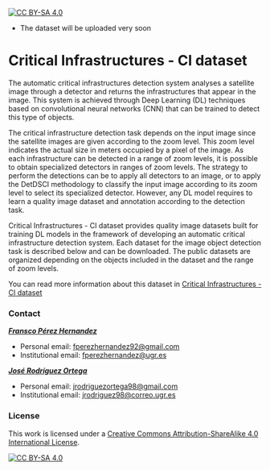 [![CC BY-SA 4.0][cc-by-sa-shield]][cc-by-sa]

* The dataset will be uploaded very soon

# Critical Infrastructures - CI dataset

The automatic critical infrastructures detection system analyses a satellite image through a detector and returns the infrastructures that appear in the image. This system is achieved through Deep Learning (DL) techniques based on convolutional neural networks (CNN) that can be trained to detect this type of objects.

The critical infrastructure detection task depends on the input image since the satellite images are given according to the zoom level. This zoom level indicates the actual size in meters occupied by a pixel of the image. As each infrastructure can be detected in a range of zoom levels, it is possible to obtain specialized detectors in ranges of zoom levels. The strategy to perform the detections can be to apply all detectors to an image, or to apply the DetDSCI methodology to classify the input image according to its zoom level to select its specialized detector. However, any DL model requires to learn a quality image dataset and annotation according to the detection task.

Critical Infrastructures - CI dataset provides quality image datasets built for training DL models in the framework of developing an automatic critical infrastructure detection system. Each dataset for the image object detection task is described below and can be downloaded. The public datasets are organized depending on the objects included in the dataset and the range of zoom levels.

You can read more information about this dataset in [Critical Infrastructures - CI dataset](https://dasci.es/transferencia/open-data/ci-dataset/)

### Contact

[***Fransco Pérez Hernandez***](https://www.linkedin.com/in/franciscoperezhernandez/)
- Personal email: fperezhernandez92@gmail.com
- Institutional email: fperezhernandez@ugr.es

[***José Rodríguez Ortega***](https://www.linkedin.com/in/jose-rodr%C3%ADguez-ortega)
- Personal email: jrodriguezortega98@gmail.com
- Institutional email: jrodriguez98@correo.ugr.es

### License

This work is licensed under a [Creative Commons Attribution-ShareAlike 4.0 International License](https://creativecommons.org/licenses/by-sa/4.0/).

[![CC BY-SA 4.0][cc-by-sa-image]][cc-by-sa]

[cc-by-sa]: http://creativecommons.org/licenses/by-sa/4.0/
[cc-by-sa-image]: https://licensebuttons.net/l/by-sa/4.0/88x31.png
[cc-by-sa-shield]: https://img.shields.io/badge/License-CC%20BY--SA%204.0-lightgrey.svg